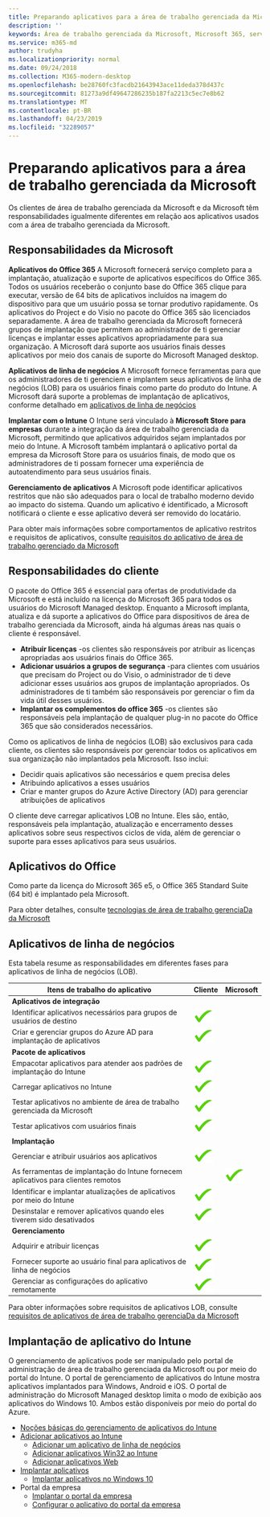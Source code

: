 ```yaml
---
title: Preparando aplicativos para a área de trabalho gerenciada da Microsoft
description: ''
keywords: Área de trabalho gerenciada da Microsoft, Microsoft 365, serviço, documentação
ms.service: m365-md
author: trudyha
ms.localizationpriority: normal
ms.date: 09/24/2018
ms.collection: M365-modern-desktop
ms.openlocfilehash: be28760fc3facdb21643943ace11deda378d437c
ms.sourcegitcommit: 81273a9df49647286235b187fa2213c5ec7e8b62
ms.translationtype: MT
ms.contentlocale: pt-BR
ms.lasthandoff: 04/23/2019
ms.locfileid: "32289057"
---
```

# <a name="preparing-apps-for-microsoft-managed-desktop"></a>Preparando aplicativos para a área de trabalho gerenciada da Microsoft

<!--This topic is the target for 2 "Learn more" links in the Admin Portal (aka.ms/app-overview;app-package); also target for link from Online resources (aka.ms/app-overviewmmd-app-prep) do not delete.-->

<!--Applications: supported/onboard/deployment -->
 
Os clientes de área de trabalho gerenciada da Microsoft e da Microsoft têm responsabilidades igualmente diferentes em relação aos aplicativos usados com a área de trabalho gerenciada da Microsoft.

## <a name="microsoft-responsibilities"></a>Responsabilidades da Microsoft
**Aplicativos do Office 365** A Microsoft fornecerá serviço completo para a implantação, atualização e suporte de aplicativos específicos do Office 365. Todos os usuários receberão o conjunto base do Office 365 clique para executar, versão de 64 bits de aplicativos incluídos na imagem do dispositivo para que um usuário possa se tornar produtivo rapidamente. Os aplicativos do Project e do Visio no pacote do Office 365 são licenciados separadamente.  A área de trabalho gerenciada da Microsoft fornecerá grupos de implantação que permitem ao administrador de ti gerenciar licenças e implantar esses aplicativos apropriadamente para sua organização. A Microsoft dará suporte aos usuários finais desses aplicativos por meio dos canais de suporte do Microsoft Managed desktop.

**Aplicativos de linha de negócios** A Microsoft fornece ferramentas para que os administradores de ti gerenciem e implantem seus aplicativos de linha de negócios (LOB) para os usuários finais como parte do produto do Intune. A Microsoft dará suporte a problemas de implantação de aplicativos, conforme detalhado em [aplicativos de linha de negócios](#line-of-business-applications) 

**Implantar com o Intune** O Intune será vinculado à **Microsoft Store para empresas** durante a integração da área de trabalho gerenciada da Microsoft, permitindo que aplicativos adquiridos sejam implantados por meio do Intune. A Microsoft também implantará o aplicativo portal da empresa da Microsoft Store para os usuários finais, de modo que os administradores de ti possam fornecer uma experiência de autoatendimento para seus usuários finais.

**Gerenciamento de aplicativos** A Microsoft pode identificar aplicativos restritos que não são adequados para o local de trabalho moderno devido ao impacto do sistema. Quando um aplicativo é identificado, a Microsoft notificará o cliente e esse aplicativo deverá ser removido do locatário. 

Para obter mais informações sobre comportamentos de aplicativo restritos e requisitos de aplicativos, consulte [requisitos do aplicativo de área de trabalho gerenciado da Microsoft](../service-description/mmd-app-requirements.md)

## <a name="customer-responsibilities"></a>Responsabilidades do cliente
O pacote do Office 365 é essencial para ofertas de produtividade da Microsoft e está incluído na licença do Microsoft 365 para todos os usuários do Microsoft Managed desktop. Enquanto a Microsoft implanta, atualiza e dá suporte a aplicativos do Office para dispositivos de área de trabalho gerenciada da Microsoft, ainda há algumas áreas nas quais o cliente é responsável.
- **Atribuir licenças** -os clientes são responsáveis por atribuir as licenças apropriadas aos usuários finais do Office 365. 
- **Adicionar usuários a grupos de segurança** -para clientes com usuários que precisam do Project ou do Visio, o administrador de ti deve adicionar esses usuários aos grupos de implantação apropriados. Os administradores de ti também são responsáveis por gerenciar o fim da vida útil desses usuários. 
- **Implantar os complementos do office 365** -os clientes são responsáveis pela implantação de qualquer plug-in no pacote do Office 365 que são considerados necessários. 

Como os aplicativos de linha de negócios (LOB) são exclusivos para cada cliente, os clientes são responsáveis por gerenciar todos os aplicativos em sua organização não implantados pela Microsoft. Isso inclui:
- Decidir quais aplicativos são necessários e quem precisa deles
- Atribuindo aplicativos a esses usuários
- Criar e manter grupos do Azure Active Directory (AD) para gerenciar atribuições de aplicativos 

O cliente deve carregar aplicativos LOB no Intune. Eles são, então, responsáveis pela implantação, atualização e encerramento desses aplicativos sobre seus respectivos ciclos de vida, além de gerenciar o suporte para esses aplicativos para seus usuários.

## <a name="office-applications"></a>Aplicativos do Office
Como parte da licença do Microsoft 365 e5, o Office 365 Standard Suite (64 bit) é implantado pela Microsoft. 

Para obter detalhes, consulte [tecnologias de área de trabalho gerenciaDa da Microsoft](../intro/technologies.md) <!--- and the other applications licensed under Office 365 E5 may be deployed by the customer using Intune’s deployment tools.-->

## <a name="line-of-business-applications"></a>Aplicativos de linha de negócios
Esta tabela resume as responsabilidades em diferentes fases para aplicativos de linha de negócios (LOB). 

Itens de trabalho do aplicativo |    Cliente    | Microsoft
--- | --- | ---
**Aplicativos de integração** |  |
Identificar aplicativos necessários para grupos de usuários de destino   | ![sim](images/checkmark.png)  |
Criar e gerenciar grupos do Azure AD para implantação de aplicativos | ![sim](images/checkmark.png) |   
**Pacote de aplicativos** |  |
Empacotar aplicativos para atender aos padrões de implantação do Intune |  ![sim](images/checkmark.png) |  
Carregar aplicativos no Intune | ![sim](images/checkmark.png)     |
Testar aplicativos no ambiente de área de trabalho gerenciada da Microsoft |    ![sim](images/checkmark.png) |  
Testar aplicativos com usuários finais    | ![sim](images/checkmark.png) |    
**Implantação** | |
Gerenciar e atribuir usuários aos aplicativos  | ![sim](images/checkmark.png)  |
As ferramentas de implantação do Intune fornecem aplicativos para clientes remotos| |   ![sim](images/checkmark.png)
Identificar e implantar atualizações de aplicativos por meio do Intune | ![sim](images/checkmark.png)    |
Desinstalar e remover aplicativos quando eles tiverem sido desativados    | ![sim](images/checkmark.png) |    
**Gerenciamento** | |
Adquirir e atribuir licenças |   ![sim](images/checkmark.png)     |
Fornecer suporte ao usuário final para aplicativos de linha de negócios  | ![sim](images/checkmark.png) |
Gerenciar as configurações do aplicativo remotamente    | ![sim](images/checkmark.png) |

Para obter informações sobre requisitos de aplicativos LOB, consulte [requisitos de aplicativos de área de trabalho gerenciaDa da Microsoft](../service-description/mmd-app-requirements.md)


## <a name="intune-application-deployment"></a>Implantação de aplicativo do Intune
O gerenciamento de aplicativos pode ser manipulado pelo portal de administração de área de trabalho gerenciada da Microsoft ou por meio do portal do Intune. O portal de gerenciamento de aplicativos do Intune mostra aplicativos implantados para Windows, Android e iOS. O portal de administração do Microsoft Managed desktop limita o modo de exibição aos aplicativos do Windows 10. Ambos estão disponíveis por meio do portal do Azure. 
* [Noções básicas do gerenciamento de aplicativos do Intune](https://docs.microsoft.com/intune/app-management)
* [Adicionar aplicativos ao Intune](https://docs.microsoft.com/intune/app-management)
   * [Adicionar um aplicativo de linha de negócios](https://docs.microsoft.com/intune/lob-apps-windows)
   * [Adicionar aplicativos Win32 ao Intune](https://docs.microsoft.com/intune/apps-win32-app-management)
   * [Adicionar aplicativos Web](https://docs.microsoft.com/intune/web-app)
* [Implantar aplicativos](https://docs.microsoft.com/intune/apps-deploy)
   * [Implantar aplicativos no Windows 10](https://docs.microsoft.com/intune/apps-windows-10-app-deploy)
* Portal da empresa
   * [Implantar o portal da empresa](https://docs.microsoft.com/intune/store-apps-company-portal-app)
   * [Configurar o aplicativo do portal da empresa](https://docs.microsoft.com/intune/company-portal-app)
